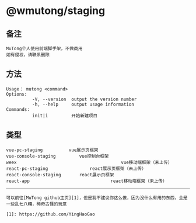 # @wmutong/staging

## 备注

	MuTong个人使用前端脚手架，不做商用
	如有侵权，请联系删除

## 方法

	Usage： mutong <command>
	Options:
			  -V, --version  output the version number
			  -h, --help     output usage information
	Commands:
			  init|i         开始新建项目

## 类型

	vue-pc-staging          vue展示页框架
	vue-console-staging			vue控制台框架
	weex										vue移动端框架（未上传）
	react-pc-staging				react展示页框架（未上传）
	react-console-staging		react展示页框架
	react-app								react移动端框架（未上传）

---
	
	可以前往[MuTong github主页][1]，但是我不建议你这么做，因为没什么有用的东西，全是一些乱七八糟，稀奇古怪的玩意

	[1]: https://github.com/YingHaoGao